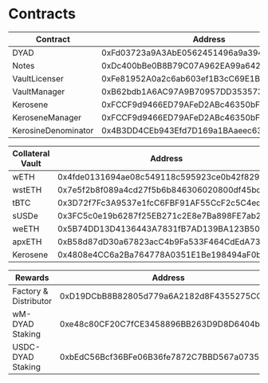 # Contracts

<table data-full-width="true"><thead><tr><th width="208">Contract</th><th>Address</th></tr></thead><tbody><tr><td>DYAD</td><td>0xFd03723a9A3AbE0562451496a9a394D2C4bad4ab</td></tr><tr><td>Notes</td><td>0xDc400bBe0B8B79C07A962EA99a642F5819e3b712</td></tr><tr><td>VaultLicenser</td><td>0xFe81952A0a2c6ab603ef1B3cC69E1B6Bffa92697</td></tr><tr><td>VaultManager</td><td>0xB62bdb1A6AC97A9B70957DD35357311e8859f0d7</td></tr><tr><td>Kerosene</td><td>0xFCCF9d9466ED79AFeD2ABc46350bFb78f7B47b90</td></tr><tr><td>KeroseneManager</td><td>0xFCCF9d9466ED79AFeD2ABc46350bFb78f7B47b90</td></tr><tr><td>KerosineDenominator</td><td>0x4B3DD4CEb943Efd7D169a1BAaeec63097601E88E</td></tr></tbody></table>

<table data-full-width="true"><thead><tr><th width="208">Collateral Vault</th><th>Address</th></tr></thead><tbody><tr><td>wETH</td><td>0x4fde0131694ae08c549118c595923ce0b42f8299</td></tr><tr><td>wstETH</td><td>0x7e5f2b8f089a4cd27f5b6b846306020800df45bd</td></tr><tr><td>tBTC</td><td>0x3D72f7Fc3A9537e1fcC6FBF91AF55CcF2c5C4ed0</td></tr><tr><td>sUSDe</td><td>0x3FC5c0e19b6287f25EB271c2E8e7Ba898FE7ab29</td></tr><tr><td>weETH</td><td>0x5B74DD13D4136443A7831fB7AD139BA123B5071B</td></tr><tr><td>apxETH</td><td>0xB58d87dD30a67823acC4b9Fa533F464CdEdA737E</td></tr><tr><td>Kerosene</td><td>0x4808e4CC6a2Ba764778A0351E1Be198494aF0b43</td></tr></tbody></table>

<table data-full-width="true"><thead><tr><th width="208">Rewards</th><th>Address</th></tr></thead><tbody><tr><td>Factory & Distributor</td><td>0xD19DCbB8B82805d779a6A2182d8F4355275CC30a</td></tr><tr><td>wM-DYAD Staking</td><td>0xe48c80CF20C7fCE3458896BB263D9D8D6404b39f</td></tr><tr><td>USDC-DYAD Staking</td><td>0xbEdC56Bcf36BFe06B36fe7872C7BBD567a0735c3</td></tr></tbody></table>


